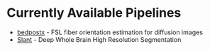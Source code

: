 # Currently Available Pipelines

- [bedpostx](https://github.com/VUIIS/vuiis-cci-info/blob/main/Available%20Pipelines/bedpostx) - FSL fiber orientation estimation for diffusion images
- [Slant](https://github.com/VUIIS/vuiis-cci-info/blob/main/Available%20Pipelines/slant.md) - Deep Whole Brain High Resolution Segmentation
